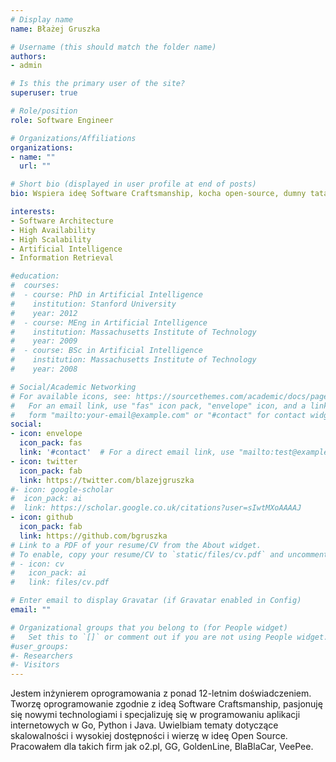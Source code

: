 ```yaml
---
# Display name
name: Błażej Gruszka

# Username (this should match the folder name)
authors:
- admin

# Is this the primary user of the site?
superuser: true

# Role/position
role: Software Engineer

# Organizations/Affiliations
organizations:
- name: ""
  url: ""

# Short bio (displayed in user profile at end of posts)
bio: Wspiera ideę Software Craftsmanship, kocha open-source, dumny tata

interests:
- Software Architecture
- High Availability
- High Scalability
- Artificial Intelligence
- Information Retrieval

#education:
#  courses:
#  - course: PhD in Artificial Intelligence
#    institution: Stanford University
#    year: 2012
#  - course: MEng in Artificial Intelligence
#    institution: Massachusetts Institute of Technology
#    year: 2009
#  - course: BSc in Artificial Intelligence
#    institution: Massachusetts Institute of Technology
#    year: 2008

# Social/Academic Networking
# For available icons, see: https://sourcethemes.com/academic/docs/page-builder/#icons
#   For an email link, use "fas" icon pack, "envelope" icon, and a link in the
#   form "mailto:your-email@example.com" or "#contact" for contact widget.
social:
- icon: envelope
  icon_pack: fas
  link: '#contact'  # For a direct email link, use "mailto:test@example.org".
- icon: twitter
  icon_pack: fab
  link: https://twitter.com/blazejgruszka
#- icon: google-scholar
#  icon_pack: ai
#  link: https://scholar.google.co.uk/citations?user=sIwtMXoAAAAJ
- icon: github
  icon_pack: fab
  link: https://github.com/bgruszka
# Link to a PDF of your resume/CV from the About widget.
# To enable, copy your resume/CV to `static/files/cv.pdf` and uncomment the lines below.
# - icon: cv
#   icon_pack: ai
#   link: files/cv.pdf

# Enter email to display Gravatar (if Gravatar enabled in Config)
email: ""

# Organizational groups that you belong to (for People widget)
#   Set this to `[]` or comment out if you are not using People widget.
#user_groups:
#- Researchers
#- Visitors
---
```

Jestem inżynierem oprogramowania z ponad 12-letnim doświadczeniem. Tworzę oprogramowanie zgodnie z ideą Software Craftsmanship, pasjonuję się nowymi technologiami i specjalizuję się w programowaniu aplikacji internetowych w Go, Python i Java. Uwielbiam tematy dotyczące skalowalności i wysokiej dostępności i wierzę w ideę Open Source. Pracowałem dla takich firm jak o2.pl, GG, GoldenLine, BlaBlaCar, VeePee.
